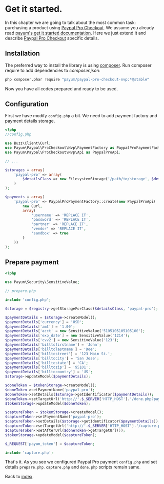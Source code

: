 # Get it started.

In this chapter we are going to talk about the most common task: purchasing a product using [Paypal Pro Checkout](https://www.paypal.com/webapps/mpp/paypal-payments-pro).
We assume you already read [payum's get it started documentation](https://github.com/Payum/Payum/blob/master/docs/get-it-started.md).
Here we just extend it and describe [Paypal Pro Checkout](https://www.paypal.com/webapps/mpp/paypal-payments-pro) specific details.

## Installation

The preferred way to install the library is using [composer](http://getcomposer.org/).
Run composer require to add dependencies to _composer.json_:

```bash
php composer.phar require "payum/paypal-pro-checkout-nvp:*@stable"
```

Now you have all codes prepared and ready to be used.

## Configuration

First we have modify `config.php` a bit.
We need to add payment factory and payment details storage.

```php
<?php
//config.php

use Buzz\Client\Curl;
use Payum\Paypal\ProCheckout\Nvp\PaymentFactory as PaypalProPaymentFactory;
use Payum\Paypal\ProCheckout\Nvp\Api as PaypalProApi;

// ...

$storages = array(
    'paypal-pro' => array(
        $detailsClass => new FilesystemStorage('/path/to/storage', $detailsClass)
    )
);

$payments = array(
    'paypal-pro' => PaypalProPaymentFactory::create(new PaypalProApi(
        new Curl,
        array(
            'username' => 'REPLACE IT',
            'password' => 'REPLACE IT',
            'partner' => 'REPLACE IT',
            'vendor' => 'REPLACE IT',
            'sandbox' => true
        )
    ))
);
```

## Prepare payment

```php
<?php

use Payum\Security\SensitiveValue;

// prepare.php

include 'config.php';

$storage = $registry->getStorageForClass($detailsClass, 'paypal-pro');

$paymentDetails = $storage->createModel();
$paymentDetails['currency'] = 'USD';
$paymentDetails['amt'] = '1.00';
$paymentDetails['acct' = new SensitiveValue('5105105105105100');
$paymentDetails['exp_date'] = new SensitiveValue('1214');
$paymentDetails['cvv2'] = new SensitiveValue('123');
$paymentDetails['billtofirstname'] = 'John';
$paymentDetails['billtolastname'] = 'Doe';
$paymentDetails['billtostreet'] = '123 Main St.';
$paymentDetails['billtocity'] = 'San Jose';
$paymentDetails['billtostate'] = 'CA';
$paymentDetails['billtozip'] = '95101';
$paymentDetails['billtocountry'] = 'US';
$storage->updateModel($paymentDetails);

$doneToken = $tokenStorage->createModel();
$doneToken->setPaymentName('paypal-pro');
$doneToken->setDetails($storage->getIdentificator($paymentDetails));
$doneToken->setTargetUrl('http://'.$_SERVER['HTTP_HOST'].'/done.php?payum_token='.$doneToken->getHash());
$tokenStorage->updateModel($doneToken);

$captureToken = $tokenStorage->createModel();
$captureToken->setPaymentName('paypal-pro');
$captureToken->setDetails($storage->getIdentificator($paymentDetails));
$captureToken->setTargetUrl('http://'.$_SERVER['HTTP_HOST'].'/capture.php?payum_token='.$captureToken->getHash());
$captureToken->setAfterUrl($doneToken->getTargetUrl());
$tokenStorage->updateModel($captureToken);

$_REQUEST['payum_token'] = $captureToken;

include 'capture.php';
```

That's it. As you see we configured Paypal Pro payment `config.php` and set details `prepare.php`.
`capture.php` and `done.php` scripts remain same.

Back to [index](index.md).
